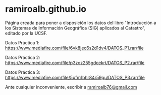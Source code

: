# ramiroalb.github.io
Página creada para poner a disposición los datos del libro "Introducción a los Sistemas de Información Geográfica (SIG) aplicados al Catastro", editado por la UCSF.

Datos Práctica 1: https://www.mediafire.com/file/6vk8jec6s2d1dv4/DATOS_P1.rar/file

Datos Práctica 2: https://www.mediafire.com/file/p3zoz255gdcekrt/DATOS_P2.rar/file

Datos Práctica 3: https://www.mediafire.com/file/5ufm1bhr84r59gu/DATOS_P3.rar/file


Ante cualquier inconveniente, escribir a ramiroalb76@gmail.com
